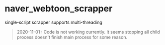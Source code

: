 # naver_webtoon_scrapper

single-script scrapper supports multi-threading

> 2020-11-01 : 
> Code is not working currently.
> It seems stopping all child process doesn't finish main process for some reason.

